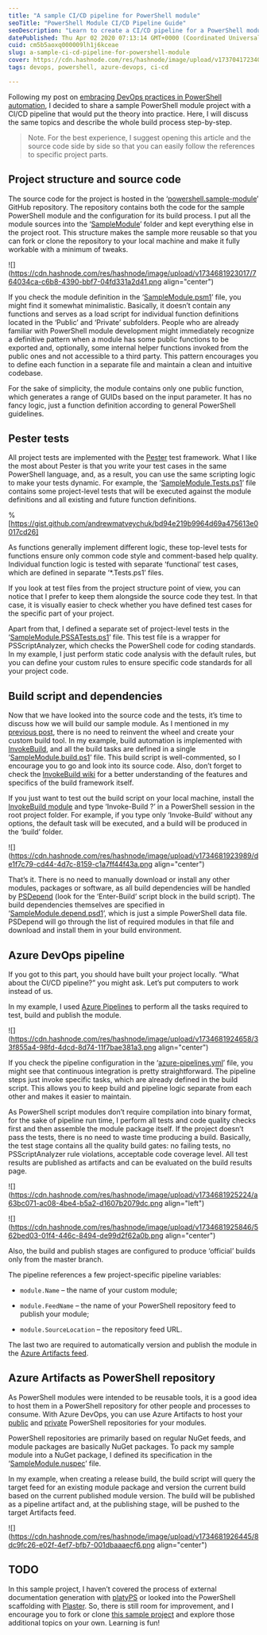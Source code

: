 ```yaml
---
title: "A sample CI/CD pipeline for PowerShell module"
seoTitle: "PowerShell Module CI/CD Pipeline Guide"
seoDescription: "Learn to create a CI/CD pipeline for a PowerShell module with Azure DevOps, covering structure, testing, and deployment"
datePublished: Thu Apr 02 2020 07:13:14 GMT+0000 (Coordinated Universal Time)
cuid: cm5b5aoxq000009lh1j6kceae
slug: a-sample-ci-cd-pipeline-for-powershell-module
cover: https://cdn.hashnode.com/res/hashnode/image/upload/v1737041723400/683309ee-d95c-4386-a82a-371f7f2b7762.png
tags: devops, powershell, azure-devops, ci-cd

---
```


Following my post on [embracing DevOps practices in PowerShell automation](https://andrewmatveychuk.com/devops-in-powershell-automation), I decided to share a sample PowerShell module project with a CI/CD pipeline that would put the theory into practice. Here, I will discuss the same topics and describe the whole build process step-by-step.

> Note. For the best experience, I suggest opening this article and the source code side by side so that you can easily follow the references to specific project parts.

## Project structure and source code

The source code for the project is hosted in the ‘[powershell.sample-module](https://github.com/andrewmatveychuk/powershell.sample-module)’ GitHub repository. The repository contains both the code for the sample PowerShell module and the configuration for its build process. I put all the module sources into the ‘[SampleModule](https://github.com/andrewmatveychuk/powershell.sample-module/tree/master/SampleModule)’ folder and kept everything else in the project root. This structure makes the sample more reusable so that you can fork or clone the repository to your local machine and make it fully workable with a minimum of tweaks.

![](https://cdn.hashnode.com/res/hashnode/image/upload/v1734681923017/764034ca-c6b8-4390-bbf7-04fd331a2d41.png align="center")

If you check the module definition in the ‘[SampleModule.psm1](https://github.com/andrewmatveychuk/powershell.sample-module/blob/master/SampleModule/SampleModule.psm1)’ file, you might find it somewhat minimalistic. Basically, it doesn’t contain any functions and serves as a load script for individual function definitions located in the ‘Public’ and ‘Private’ subfolders. People who are already familiar with PowerShell module development might immediately recognize a definitive pattern when a module has some public functions to be exported and, optionally, some internal helper functions invoked from the public ones and not accessible to a third party. This pattern encourages you to define each function in a separate file and maintain a clean and intuitive codebase.

For the sake of simplicity, the module contains only one public function, which generates a range of GUIDs based on the input parameter. It has no fancy logic, just a function definition according to general PowerShell guidelines.

## Pester tests

All project tests are implemented with the [Pester](https://github.com/Pester/Pester) test framework. What I like the most about Pester is that you write your test cases in the same PowerShell language, and, as a result, you can use the same scripting logic to make your tests dynamic. For example, the ‘[SampleModule.Tests.ps1](https://github.com/andrewmatveychuk/powershell.sample-module/blob/master/SampleModule/SampleModule.Tests.ps1)’ file contains some project-level tests that will be executed against the module definitions and all existing and future function definitions.

%[https://gist.github.com/andrewmatveychuk/bd94e219b9964d69a475613e0017cd26] 

As functions generally implement different logic, these top-level tests for functions ensure only common code style and comment-based help quality. Individual function logic is tested with separate ‘functional’ test cases, which are defined in separate ‘\*.Tests.ps1’ files.

If you look at test files from the project structure point of view, you can notice that I prefer to keep them alongside the source code they test. In that case, it is visually easier to check whether you have defined test cases for the specific part of your project.

Apart from that, I defined a separate set of project-level tests in the ‘[SampleModule.PSSATests.ps1](https://github.com/andrewmatveychuk/powershell.sample-module/blob/master/SampleModule/SampleModule.PSSATests.ps1)’ file. This test file is a wrapper for PSScriptAnalyzer, which checks the PowerShell code for coding standards. In my example, I just perform static code analysis with the default rules, but you can define your custom rules to ensure specific code standards for all your project code.

## Build script and dependencies

Now that we have looked into the source code and the tests, it’s time to discuss how we will build our sample module. As I mentioned in my [previous post](https://andrewmatveychuk.com/devops-in-powershell-automation/), there is no need to reinvent the wheel and create your custom build tool. In my example, build automation is implemented with [InvokeBuild](https://github.com/nightroman/Invoke-Build), and all the build tasks are defined in a single ‘[SampleModule.build.ps1](https://github.com/andrewmatveychuk/powershell.sample-module/blob/master/SampleModule.build.ps1)’ file. This build script is well-commented, so I encourage you to go and look into its source code. Also, don’t forget to check the [InvokeBuild wiki](https://github.com/nightroman/Invoke-Build/wiki/Script-Tutorial) for a better understanding of the features and specifics of the build framework itself.

If you just want to test out the build script on your local machine, install the [InvokeBuild module](https://www.powershellgallery.com/packages/InvokeBuild/) and type ‘Invoke-Build ?’ in a PowerShell session in the root project folder. For example, if you type only ‘Invoke-Build’ without any options, the default task will be executed, and a build will be produced in the ‘build’ folder.

![](https://cdn.hashnode.com/res/hashnode/image/upload/v1734681923989/de1f7c79-cd44-4d7c-8159-c1a7ff44f43a.png align="center")

That’s it. There is no need to manually download or install any other modules, packages or software, as all build dependencies will be handled by [PSDepend](https://github.com/RamblingCookieMonster/PSDepend) (look for the ‘Enter-Build’ script block in the build script). The build dependencies themselves are specified in ‘[SampleModule.depend.psd1](https://github.com/andrewmatveychuk/powershell.sample-module/blob/master/SampleModule.depend.psd1)’, which is just a simple PowerShell data file. PSDepend will go through the list of required modules in that file and download and install them in your build environment.

## Azure DevOps pipeline

If you got to this part, you should have built your project locally. “What about the CI/CD pipeline?” you might ask. Let’s put computers to work instead of us.

In my example, I used [Azure Pipelines](https://dev.azure.com/matveychuk/powershell.sample-module/_build/latest?definitionId=4&branchName=master) to perform all the tasks required to test, build and publish the module.

![](https://cdn.hashnode.com/res/hashnode/image/upload/v1734681924658/33f855a4-98fd-4dcd-8d74-11f7bae381a3.png align="center")

If you check the pipeline configuration in the ‘[azure-pipelines.yml](https://github.com/andrewmatveychuk/powershell.sample-module/blob/master/azure-pipelines.yml)’ file, you might see that continuous integration is pretty straightforward. The pipeline steps just invoke specific tasks, which are already defined in the build script. This allows you to keep build and pipeline logic separate from each other and makes it easier to maintain.

As PowerShell script modules don’t require compilation into binary format, for the sake of pipeline run time, I perform all tests and code quality checks first and then assemble the module package itself. If the project doesn’t pass the tests, there is no need to waste time producing a build. Basically, the test stage contains all the quality build gates: no failing tests, no PSScriptAnalyzer rule violations, acceptable code coverage level. All test results are published as artifacts and can be evaluated on the build results page.

![](https://cdn.hashnode.com/res/hashnode/image/upload/v1734681925224/a63bc071-ac08-4be4-b5a2-d1607b2079dc.png align="left")

![](https://cdn.hashnode.com/res/hashnode/image/upload/v1734681925846/562bed03-01f4-446c-8494-de99d2f62a0b.png align="center")

Also, the build and publish stages are configured to produce ‘official’ builds only from the master branch.

The pipeline references a few project-specific pipeline variables:

* `module.Name` – the name of your custom module;
    
* `module.FeedName` – the name of your PowerShell repository feed to publish your module;
    
* `module.SourceLocation` – the repository feed URL.
    

The last two are required to automatically version and publish the module in the [Azure Artifacts feed](https://dev.azure.com/matveychuk/powershell.sample-module/_packaging?_a=package&feed=AMGallery&package=SampleModule&protocolType=NuGet&version=0.0.4).

## Azure Artifacts as PowerShell repository

As PowerShell modules were intended to be reusable tools, it is a good idea to host them in a PowerShell repository for other people and processes to consume. With Azure DevOps, you can use Azure Artifacts to host your [public](https://docs.microsoft.com/en-us/azure/devops/artifacts/tutorials/share-packages-publicly) and [private](https://docs.microsoft.com/en-us/azure/devops/artifacts/tutorials/private-powershell-library) PowerShell repositories for your modules.

PowerShell repositories are primarily based on regular NuGet feeds, and module packages are basically NuGet packages. To pack my sample module into a NuGet package, I defined its specification in the ‘[SampleModule.nuspec](https://github.com/andrewmatveychuk/powershell.sample-module/blob/master/SampleModule/SampleModule.nuspec)’ file.

In my example, when creating a release build, the build script will query the target feed for an existing module package and version the current build based on the current published module version. The build will be published as a pipeline artifact and, at the publishing stage, will be pushed to the target Artifacts feed.

![](https://cdn.hashnode.com/res/hashnode/image/upload/v1734681926445/8dc9fc26-e02f-4ef7-bfb7-001dbaaaecf6.png align="center")

## TODO

In this sample project, I haven’t covered the process of external documentation generation with [platyPS](https://github.com/PowerShell/platyPS) or looked into the PowerShell scaffolding with [Plaster](https://github.com/PowerShell/Plaster). So, there is still room for improvement, and I encourage you to fork or clone [this sample project](https://github.com/andrewmatveychuk/powershell.sample-module/blob/master/SampleModule/) and explore those additional topics on your own. Learning is fun!